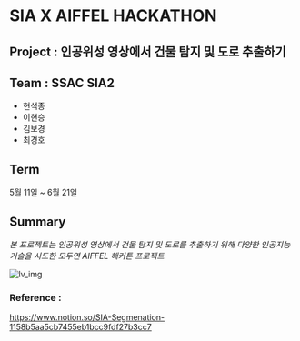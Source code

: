 # SIA X AIFFEL HACKATHON 

## Project : 인공위성 영상에서 건물 탐지 및 도로 추출하기 

## Team : SSAC SIA2 

 - 현석종
 - 이현승
 - 김보경
 - 최경호

## Term

5월 11일 ~ 6월 21일 

## Summary 

*본 프로젝트는 인공위성 영상에서 건물 탐지 및 도로를 추출하기 위해 다양한 인공지능 기술을 시도한 모두연 AIFFEL 해커톤 프로젝트* 

![lv_img](/home/ssac16/aiffel/HACKATHON_FINAL/workplace/lv_img.jpg)

### Reference : 

https://www.notion.so/SIA-Segmenation-1158b5aa5cb7455eb1bcc9fdf27b3cc7
